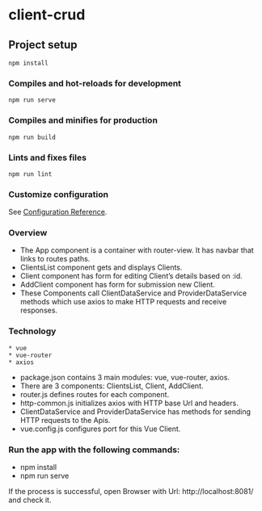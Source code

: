 # client-crud

## Project setup
```
npm install
```

### Compiles and hot-reloads for development
```
npm run serve
```

### Compiles and minifies for production
```
npm run build
```

### Lints and fixes files
```
npm run lint
```

### Customize configuration
See [Configuration Reference](https://cli.vuejs.org/config/).

### Overview

- The App component is a container with router-view. It has navbar that links to routes paths.
- ClientsList component gets and displays Clients.
- Client component has form for editing Client’s details based on :id.
- AddClient component has form for submission new Client.
- These Components call ClientDataService and ProviderDataService methods which use axios to make HTTP requests and receive responses.

### Technology

    * vue
    * vue-router
    * axios


- package.json contains 3 main modules: vue, vue-router, axios.
- There are 3 components: ClientsList, Client, AddClient.
- router.js defines routes for each component.
- http-common.js initializes axios with HTTP base Url and headers.
- ClientDataService and ProviderDataService has methods for sending HTTP requests to the Apis.
- vue.config.js configures port for this Vue Client.

### Run the app with the following commands:
* npm install
* npm run serve

If the process is successful, open Browser with Url: http://localhost:8081/ and check it.
